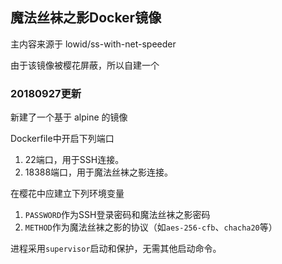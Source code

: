 ﻿## 魔法丝袜之影Docker镜像

主内容来源于 lowid/ss-with-net-speeder
 
由于该镜像被樱花屏蔽，所以自建一个

### 20180927更新

新建了一个基于 alpine 的镜像

Dockerfile中开启下列端口

1. 22端口，用于SSH连接。
2. 18388端口，用于魔法丝袜之影连接。

在樱花中应建立下列环境变量

1. `PASSWORD`作为SSH登录密码和魔法丝袜之影密码
2. `METHOD`作为魔法丝袜之影的协议（如`aes-256-cfb`、`chacha20`等）

进程采用`supervisor`启动和保护，无需其他启动命令。
